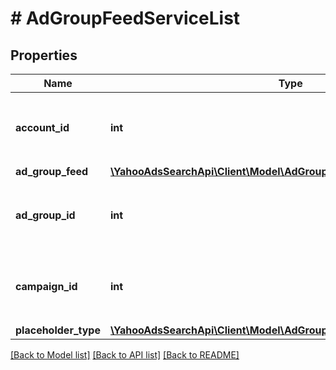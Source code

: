 # # AdGroupFeedServiceList

## Properties

Name | Type | Description | Notes
------------ | ------------- | ------------- | -------------
**account_id** | **int** | &lt;ja&gt;アカウントIDです。&lt;/ja&gt;&lt;br&gt;&lt;en&gt;Account ID.&lt;/en&gt; | [optional] 
**ad_group_feed** | [**\YahooAdsSearchApi\Client\Model\AdGroupFeed[]**](AdGroupFeed.md) |  | [optional] 
**ad_group_id** | **int** | &lt;ja&gt;広告グループIDです。&lt;/ja&gt;&lt;br&gt;&lt;en&gt;Ad Group ID.&lt;/en&gt; | [optional] 
**campaign_id** | **int** | &lt;ja&gt;キャンペーンIDです。&lt;/ja&gt;&lt;br&gt;&lt;en&gt;Campaign ID.&lt;/en&gt; | [optional] 
**placeholder_type** | [**\YahooAdsSearchApi\Client\Model\AdGroupFeedServicePlaceholderType**](AdGroupFeedServicePlaceholderType.md) |  | [optional] 

[[Back to Model list]](../../README.md#documentation-for-models) [[Back to API list]](../../README.md#documentation-for-api-endpoints) [[Back to README]](../../README.md)


